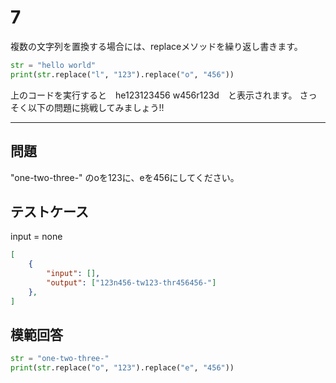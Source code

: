 # 7

複数の文字列を置換する場合には、replaceメソッドを繰り返し書きます。
```python
str = "hello world"
print(str.replace("l", "123").replace("o", "456"))
```
上のコードを実行すると　he123123456 w456r123d　と表示されます。
さっそく以下の問題に挑戦してみましょう!!

---
## 問題

"one-two-three-" のoを123に、eを456にしてください。

## テストケース
input = none
```json
[
	{
		"input": [],
		"output": ["123n456-tw123-thr456456-"]
  	},
]
```

## 模範回答
```python
str = "one-two-three-"
print(str.replace("o", "123").replace("e", "456"))
```